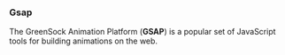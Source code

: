 ### Gsap

The GreenSock Animation Platform (**GSAP**) is a popular set of JavaScript tools for building animations on the web.

